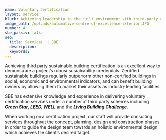 ```yaml
---
name: Voluntary Certification
layout: service
blurb: Achieving leadership in the built environment with third-party certification
image_path: /uploads/automative-centre-of-excellence-exterior.JPG
number: 4
sbe_passiv: false
seo:
  title: Services  | SBE
  description:
  keywords:
---
```


Achieving third party sustainable building certification is an excellent way to demonstrate a project’s robust sustainability credentials. Certified sustainable buildings regularly outperform other non-certified buildings in social, economic and environmental indicators, and can benefit building owners by allowing them to market their assets as industry leading facilities.

SBE has extensive knowledge and experience in delivering voluntary certification services under a number of third party schemes including ***[Green Star](http://new.gbca.org.au/)***, ***[LEED](https://new.usgbc.org/leed)***, ***[WELL](https://www.wellcertified.com/en/start-a-project)***&nbsp;and the ***[Living Building Challenge](https://living-future.org/lbc/)***.

When working on a certification project, our staff will provide consulting services throughout the concept, planning, design and construction phases in order to guide the design team towards an holistic environmental design which achieves the client’s desired target.